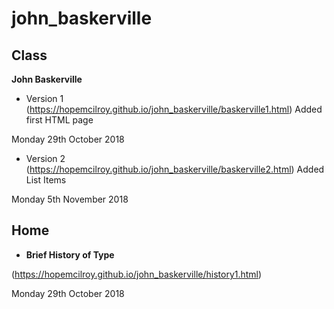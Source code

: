 # john_baskerville


## Class

<b>John Baskerville</b> 

- Version 1 (https://hopemcilroy.github.io/john_baskerville/baskerville1.html) 
Added first HTML page

Monday 29th October 2018

- Version 2 (https://hopemcilroy.github.io/john_baskerville/baskerville2.html) 
Added List Items 

Monday 5th November 2018

## Home


- <b>Brief History of Type</b>

(https://hopemcilroy.github.io/john_baskerville/history1.html)

Monday 29th October 2018